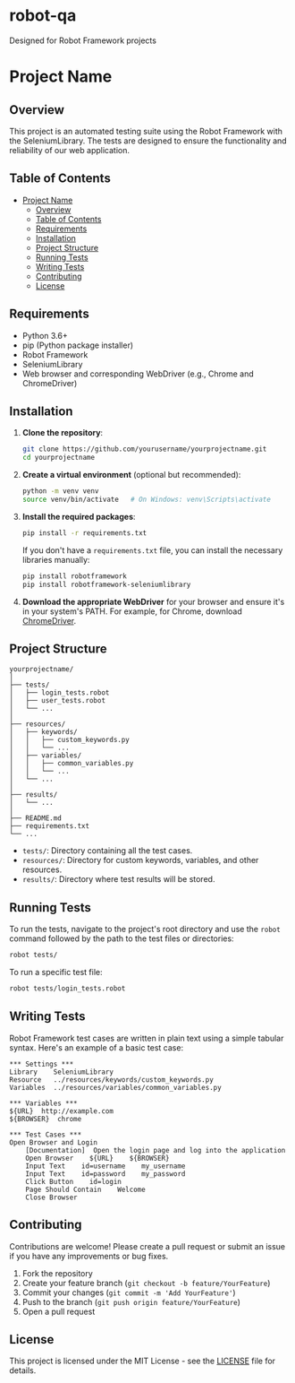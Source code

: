 # robot-qa
Designed for Robot Framework projects

# Project Name

## Overview

This project is an automated testing suite using the Robot Framework with the SeleniumLibrary. The tests are designed to ensure the functionality and reliability of our web application.

## Table of Contents

- [Project Name](#project-name)
  - [Overview](#overview)
  - [Table of Contents](#table-of-contents)
  - [Requirements](#requirements)
  - [Installation](#installation)
  - [Project Structure](#project-structure)
  - [Running Tests](#running-tests)
  - [Writing Tests](#writing-tests)
  - [Contributing](#contributing)
  - [License](#license)

## Requirements

- Python 3.6+
- pip (Python package installer)
- Robot Framework
- SeleniumLibrary
- Web browser and corresponding WebDriver (e.g., Chrome and ChromeDriver)

## Installation

1. **Clone the repository**:

   ```sh
   git clone https://github.com/yourusername/yourprojectname.git
   cd yourprojectname
   ```

2. **Create a virtual environment** (optional but recommended):

   ```sh
   python -m venv venv
   source venv/bin/activate   # On Windows: venv\Scripts\activate
   ```

3. **Install the required packages**:

   ```sh
   pip install -r requirements.txt
   ```

   If you don't have a `requirements.txt` file, you can install the necessary libraries manually:

   ```sh
   pip install robotframework
   pip install robotframework-seleniumlibrary
   ```

4. **Download the appropriate WebDriver** for your browser and ensure it's in your system's PATH. For example, for Chrome, download [ChromeDriver](https://sites.google.com/a/chromium.org/chromedriver/downloads).

## Project Structure

```
yourprojectname/
│
├── tests/
│   ├── login_tests.robot
│   ├── user_tests.robot
│   └── ...
│
├── resources/
│   ├── keywords/
│   │   ├── custom_keywords.py
│   │   └── ...
│   ├── variables/
│   │   ├── common_variables.py
│   │   └── ...
│   └── ...
│
├── results/
│   └── ...
│
├── README.md
├── requirements.txt
└── ...
```

- `tests/`: Directory containing all the test cases.
- `resources/`: Directory for custom keywords, variables, and other resources.
- `results/`: Directory where test results will be stored.

## Running Tests

To run the tests, navigate to the project's root directory and use the `robot` command followed by the path to the test files or directories:

```sh
robot tests/
```

To run a specific test file:

```sh
robot tests/login_tests.robot
```

## Writing Tests

Robot Framework test cases are written in plain text using a simple tabular syntax. Here's an example of a basic test case:

```robot
*** Settings ***
Library    SeleniumLibrary
Resource   ../resources/keywords/custom_keywords.py
Variables  ../resources/variables/common_variables.py

*** Variables ***
${URL}  http://example.com
${BROWSER}  chrome

*** Test Cases ***
Open Browser and Login
    [Documentation]  Open the login page and log into the application
    Open Browser    ${URL}    ${BROWSER}
    Input Text    id=username    my_username
    Input Text    id=password    my_password
    Click Button    id=login
    Page Should Contain    Welcome
    Close Browser
```

## Contributing

Contributions are welcome! Please create a pull request or submit an issue if you have any improvements or bug fixes.

1. Fork the repository
2. Create your feature branch (`git checkout -b feature/YourFeature`)
3. Commit your changes (`git commit -m 'Add YourFeature'`)
4. Push to the branch (`git push origin feature/YourFeature`)
5. Open a pull request

## License

This project is licensed under the MIT License - see the [LICENSE](LICENSE) file for details.
